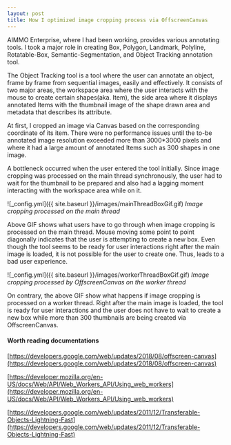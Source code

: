 ```yaml
---
layout: post
title: How I optimized image cropping process via OffscreenCanvas
---
```


AIMMO Enterprise, where I had been working, provides various annotating tools.
I took a major role in creating Box, Polygon, Landmark, Polyline, Rotatable-Box, Semantic-Segmentation, and Object Tracking annotation tool.

The Object Tracking tool is a tool where the user can annotate an object, frame by frame from sequential images, easily and effectively.
It consists of two major areas, the workspace area where the user interacts with the mouse to create certain shapes(aka. Item),
the side area where it displays annotated Items with the thumbnail image of the shape drawn area and metadata that describes its attribute.

At first, I cropped an image via Canvas based on the corresponding coordinate of its item.
There were no performance issues until the to-be annotated image resolution exceeded more than 3000*3000 pixels
and where it had a large amount of annotated Items such as 300 shapes in one image.

A bottleneck occurred when the user entered the tool initially.
Since image cropping was processed on the main thread synchronously,
the user had to wait for the thumbnail to be prepared and also had a lagging moment interacting with the workspace area while on it.

![_config.yml]({{ site.baseurl }}/images/mainThreadBoxGif.gif)
*Image cropping processed on the main thread*

Above GIF shows what users have to go through when image cropping is processed on the main thread.
Mouse moving some point to point diagonally indicates that the user is attempting to create a new box.
Even though the tool seems to be ready for user interactions right after the main image is loaded,
it is not possible for the user to create one.
Thus, leads to a bad user experience.

![_config.yml]({{ site.baseurl }}/images/workerThreadBoxGif.gif)
*Image cropping processed by OffscreenCanvas on the worker thread*

On contrary, the above GIF show what happens if image cropping is processed on a worker thread.
Right after the main image is loaded, the tool is ready for user interactions and the user does not have to wait to create a new box
while more than 300 thumbnails are being created via OffscreenCanvas.

#### Worth reading documentations
[https://developers.google.com/web/updates/2018/08/offscreen-canvas](https://developers.google.com/web/updates/2018/08/offscreen-canvas)

[https://developer.mozilla.org/en-US/docs/Web/API/Web_Workers_API/Using_web_workers](https://developer.mozilla.org/en-US/docs/Web/API/Web_Workers_API/Using_web_workers)

[https://developers.google.com/web/updates/2011/12/Transferable-Objects-Lightning-Fast](https://developers.google.com/web/updates/2011/12/Transferable-Objects-Lightning-Fast)
